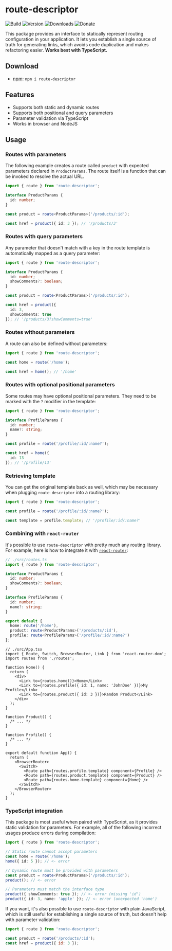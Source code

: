 # route-descriptor

[![Build](https://github.com/Tyrrrz/route-descriptor/workflows/CI/badge.svg?branch=master)](https://github.com/Tyrrrz/route-descriptor/actions)
[![Version](https://img.shields.io/npm/v/route-descriptor.svg)](http://npmjs.com/package/route-descriptor)
[![Downloads](https://img.shields.io/npm/dm/route-descriptor.svg)](http://npmjs.com/package/route-descriptor)
[![Donate](https://img.shields.io/badge/donate-$$$-purple.svg)](https://tyrrrz.me/donate)

This package provides an interface to statically represent routing configuration in your application. It lets you establish a single source of truth for generating links, which avoids code duplication and makes refactoring easier. **Works best with TypeScript.**

## Download

- [npm](http://npmjs.com/package/route-descriptor): `npm i route-descriptor`

## Features

- Supports both static and dynamic routes
- Supports both positional and query parameters
- Parameter validation via TypeScript
- Works in browser and NodeJS

## Usage

### Routes with parameters

The following example creates a route called `product` with expected parameters declared in `ProductParams`. The route itself is a function that can be invoked to resolve the actual URL.

```ts
import { route } from 'route-descriptor';

interface ProductParams {
  id: number;
}

const product = route<ProductParams>('/products/:id');

const href = product({ id: 3 }); // '/products/3'
```

### Routes with query parameters

Any parameter that doesn't match with a key in the route template is automatically mapped as a query parameter:

```ts
import { route } from 'route-descriptor';

interface ProductParams {
  id: number;
  showComments?: boolean;
}

const product = route<ProductParams>('/products/:id');

const href = product({
  id: 3,
  showComments: true
}); // '/products/3?showComments=true'
```

### Routes without parameters

A route can also be defined without parameters:

```ts
import { route } from 'route-descriptor';

const home = route('/home');

const href = home(); // '/home'
```

### Routes with optional positional parameters

Some routes may have optional positional parameters. They need to be marked with the `?` modifier in the template:

```ts
import { route } from 'route-descriptor';

interface ProfileParams {
  id: number;
  name?: string;
}

const profile = route('/profile/:id/:name?');

const href = home({
  id: 13
}); // '/profile/13'
```

### Retrieving template

You can get the original template back as well, which may be necessary when plugging `route-descriptor` into a routing library:

```ts
import { route } from 'route-descriptor';

const profile = route('/profile/:id/:name?');

const template = profile.template; // '/profile/:id/:name?'
```

### Combining with `react-router`

It's possible to use `route-descriptor` with pretty much any routing library. For example, here is how to integrate it with [`react-router`](https://github.com/ReactTraining/react-router):

```ts
// ./src/routes.ts
import { route } from 'route-descriptor';

interface ProductParams {
  id: number;
  showComments?: boolean;
}

interface ProfileParams {
  id: number;
  name?: string;
}

export default {
  home: route('/home'),
  product: route<ProductParams>('/products/:id'),
  profile: route<ProfileParams>('/profile/:id/:name?')
};
```

```tsx
// ./src/App.tsx
import { Route, Switch, BrowserRouter, Link } from 'react-router-dom';
import routes from './routes';

function Home() {
  return (
    <div>
      <Link to={routes.home()}>Home</Link>
      <Link to={routes.profile({ id: 1, name: 'JohnDoe' })}>My Profile</Link>
      <Link to={routes.product({ id: 3 })}>Random Product</Link>
    </div>
  );
}

function Product() {
  /* ... */
}

function Profile() {
  /* ... */
}

export default function App() {
  return (
    <BrowserRouter>
      <Switch>
        <Route path={routes.profile.template} component={Profile} />
        <Route path={routes.product.template} component={Product} />
        <Route path={routes.home.template} component={Home} />
      </Switch>
    </BrowserRouter>
  );
}
```

### TypeScript integration

This package is most useful when paired with TypeScript, as it provides static validation for parameters. For example, all of the following incorrect usages produce errors during compilation:

```ts
import { route } from 'route-descriptor';

// Static route cannot accept parameters
const home = route('/home');
home({ id: 5 }); // <- error

// Dynamic route must be provided with parameters
const product = route<ProductParams>('/products/:id');
product(); // <- error

// Parameters must match the interface type
product({ showComments: true }); // <- error (missing 'id')
product({ id: 3, name: 'apple' }); // <- error (unexpected 'name')
```

If you want, it's also possible to use `route-descriptor` with plain JavaScript, which is still useful for establishing a single source of truth, but doesn't help with parameter validation:

```js
import { route } from 'route-descriptor';

const product = route('/products/:id');
const href = product({ id: 3 });
```
